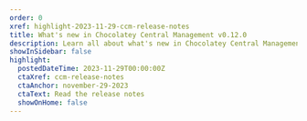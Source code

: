 ```yaml
---
order: 0
xref: highlight-2023-11-29-ccm-release-notes
title: What's new in Chocolatey Central Management v0.12.0
description: Learn all about what's new in Chocolatey Central Management v0.12.0, including the ability to generate Deployment Plans from various different contexts, for example, from a Group, a Computer, or a piece of Software.
showInSidebar: false
highlight:
  postedDateTime: 2023-11-29T00:00:00Z
  ctaXref: ccm-release-notes
  ctaAnchor: november-29-2023
  ctaText: Read the release notes
  showOnHome: false
---
```

